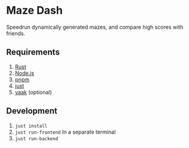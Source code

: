 # Maze Dash
Speedrun dynamically generated mazes, and compare high scores with friends.

## Requirements
1. [Rust](https://www.rust-lang.org/tools/install)
2. [Node.js](https://github.com/nvm-sh/nvm)
3. [pnpm](https://pnpm.io/installation#using-corepack)
4. [just](https://github.com/casey/just#installation)
5. [yaak](https://yaak.app/download) (optional)

## Development
1. `just install`
2. `just run-frontend`
In a separate terminal
1. `just run-backend`
